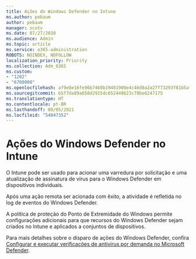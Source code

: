 ```yaml
---
title: Ações do Windows Defender no Intune
ms.author: pebaum
author: pebaum
manager: scotv
ms.date: 07/27/2020
ms.audience: Admin
ms.topic: article
ms.service: o365-administration
ROBOTS: NOINDEX, NOFOLLOW
localization_priority: Priority
ms.collection: Adm_O365
ms.custom:
- "1282"
- "6700008"
ms.openlocfilehash: af9e8e16fe96b7460b19481900e4c46d0a2a27f73293f81b5af86131af40287a
ms.sourcegitcommit: b5f7da89a650d2915dc652449623c78be6247175
ms.translationtype: HT
ms.contentlocale: pt-BR
ms.lasthandoff: 08/05/2021
ms.locfileid: "54047352"
---
```

# <a name="windows-defender-actions-in-intune"></a>Ações do Windows Defender no Intune

O Intune pode ser usado para acionar uma varredura por solicitação e uma atualização de assinatura de vírus para o Windows Defender em dispositivos individuais.

Após uma ação remota ser acionada com êxito, a atividade é refletida no log de eventos do Windows Defender.

A política de proteção do Ponto de Extremidade do Windows permite configurações adicionais para que recursos do Windows Defender sejam criados no Intune e aplicados a conjuntos de dispositivos.

Para mais detalhes sobre o disparo de ações do Windows Defender, confira [Configurar e executar verificações de antivírus por demanda no Microsoft Defender](https://docs.microsoft.com/windows/security/threat-protection/windows-defender-antivirus/run-scan-windows-defender-antivirus).